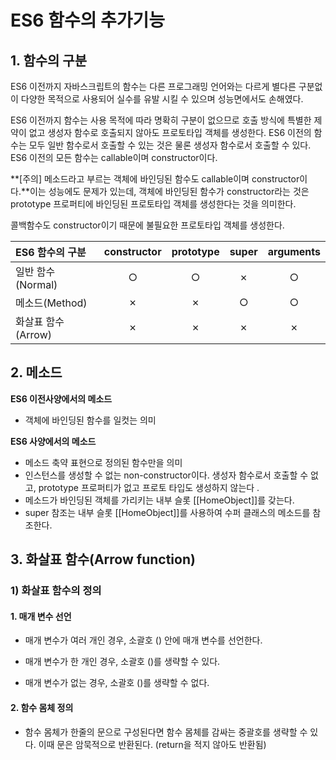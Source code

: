 # ES6 함수의 추가기능



## 1. 함수의 구분

ES6 이전까지 자바스크립트의 함수는 다른 프로그래밍 언어와는 다르게 별다른 구분없이 다양한 목적으로 사용되어 실수를 유발 시킬 수 있으며 성능면에서도 손해였다.

ES6 이전까지 함수는 사용 목적에 따라 명확히 구분이 없으므로 호출 방식에 특별한 제약이 없고 생성자 함수로 호출되지 않아도 프로토타입 객체를 생성한다. ES6 이전의 함수는 모두 일반 함수로서 호출할 수 있는 것은 물론 생성자 함수로서 호출할 수 있다. ES6 이전의 모든 함수는 callable이며 constructor이다.

**[주의] 메소드라고 부르는 객체에 바인딩된 함수도 callable이며 constructor이다.**이는 성능에도 문제가 있는데, 객체에 바인딩된 함수가 constructor라는 것은 prototype 프로퍼티에 바인딩된 프로토타입 객체를 생성한다는 것을 의미한다.

콜백함수도 constructor이기 때문에 불필요한 프로토타입 객체를 생성한다.

| ES6 함수의 구분    | constructor | prototype | super | arguments |
| :----------------- | :---------: | :-------: | :---: | :-------: |
| 일반 함수(Normal)  |      ○      |     ○     |   ✗   |     ○     |
| 메소드(Method)     |      ✗      |     ✗     |   ○   |     ○     |
| 화살표 함수(Arrow) |      ✗      |     ✗     |   ✗   |     ✗     |



## 2. 메소드

**ES6 이전사양에서의 메소드**

- 객체에 바인딩된 함수를 일컷는 의미

**ES6 사양에서의 메소드**

- 메소드 축약 표현으로 정의된 함수만을 의미
- 인스턴스를 생성할 수 없는 non-constructor이다. 생성자 함수로서 호출할 수 없고, prototype 프로퍼티가 없고 프로토 타입도 생성하지 않는다 .
- 메소드가 바인딩된 객체를 가리키는 내부 슬롯 [[HomeObject]]를 갖는다.
- super 참조는 내부 슬롯 [[HomeObject]]를 사용하여 수퍼 클래스의 메소드를 참조한다.



## 3. 화살표 함수(Arrow function)

### 1) 화살표 함수의 정의

#### 1. 매개 변수 선언

- 매개 변수가 여러 개인 경우, 소괄호 () 안에 매개 변수를 선언한다.

- 매개 변수가 한 개인 경우, 소괄호 ()를 생략할 수 있다.
- 매개 변수가 없는 경우, 소괄호 ()를 생략할 수 없다.

#### 2. 함수 몸체 정의

- 함수 몸체가 한줄의 문으로 구성된다면 함수 몸체를 감싸는 중괄호를 생략할 수 있다. 이때 문은 암묵적으로 반환된다. (return을 적지 않아도 반환됨)